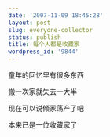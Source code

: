 ```yaml
---
date: '2007-11-09 18:45:28'
layout: post
slug: everyone-collector
status: publish
title: 每个人都是收藏家
wordpress_id: '9844'
---
```


童年的回忆里有很多东西

搬一次家就失去一大半

现在可以说倾家荡产了吧

本来已是一位收藏家了
